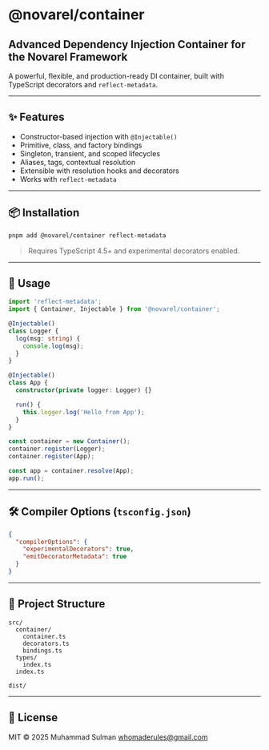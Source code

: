 # @novarel/container

## Advanced Dependency Injection Container for the Novarel Framework

A powerful, flexible, and production-ready DI container, built with TypeScript decorators and `reflect-metadata`.

---

## ✨ Features

- Constructor-based injection with `@Injectable()`
- Primitive, class, and factory bindings
- Singleton, transient, and scoped lifecycles
- Aliases, tags, contextual resolution
- Extensible with resolution hooks and decorators
- Works with `reflect-metadata`

---

## 📦 Installation

```bash
pnpm add @novarel/container reflect-metadata
```

> Requires TypeScript 4.5+ and experimental decorators enabled.

---

## 🔧 Usage

```ts
import 'reflect-metadata';
import { Container, Injectable } from '@novarel/container';

@Injectable()
class Logger {
  log(msg: string) {
    console.log(msg);
  }
}

@Injectable()
class App {
  constructor(private logger: Logger) {}

  run() {
    this.logger.log('Hello from App');
  }
}

const container = new Container();
container.register(Logger);
container.register(App);

const app = container.resolve(App);
app.run();
```

---

## 🛠 Compiler Options (`tsconfig.json`)

```json
{
  "compilerOptions": {
    "experimentalDecorators": true,
    "emitDecoratorMetadata": true
  }
}
```

---

## 📁 Project Structure

```
src/
  container/
    container.ts
    decorators.ts
    bindings.ts
  types/
    index.ts
  index.ts

dist/
```

---

## 📜 License

MIT © 2025 Muhammad Sulman <whomaderules@gmail.com>

